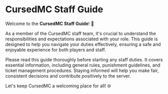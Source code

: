 # CursedMC Staff Guide

Welcome to the **CursedMC Staff Guide**! 🎉

As a member of the CursedMC staff team, it's crucial to understand the responsibilities and expectations associated with your role. This guide is designed to help you navigate your duties effectively, ensuring a safe and enjoyable experience for both players and staff.

Please read this guide thoroughly before starting any staff duties. It covers essential information, including general rules, punishment guidelines, and ticket management procedures. Staying informed will help you make fair, consistent decisions and contribute positively to the server.

Let's keep CursedMC a welcoming place for all! 🌐
